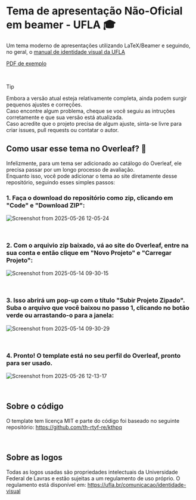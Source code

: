 # Tema de apresentação Não-Oficial em beamer - UFLA 🎓
Um tema moderno de apresentações utilizando LaTeX/Beamer e seguindo, no geral, o [manual de identidade visual da UFLA](https://ufla.br/comunicacao/identidade-visual)  

[PDF de exemplo](https://github.com/joaopaulo7/Beamer-Moderno-UFLA/blob/main/sample.pdf)

&nbsp;

> [!TIP]
> Embora a versão atual esteja relativamente completa, ainda podem surgir pequenos ajustes e correções.  
> Caso encontre algum problema, cheque se você seguiu as intruções corretamente e que sua versão está atualizada.  
> Caso acredite que o projeto precisa de algum ajuste, sinta-se livre para criar issues, pull requests ou contatar o autor.

## Como usar esse tema no Overleaf? 🍃

Infelizmente, para um tema ser adicionado ao catálogo do Overleaf, ele precisa passar por um longo processo de avaliação.  
Enquanto isso, você pode adicionar o tema ao site diretamente desse repositório, seguindo esses simples passos:


### 1. Faça o download do repositório como zip, clicando em "Code" e "Download ZIP":
   
![Screenshot from 2025-05-26 12-05-24](https://github.com/user-attachments/assets/b0da8443-ed96-462a-af7f-97a0a8a0fac9)

&nbsp;

### 2. Com o arquivio zip baixado, vá ao site do Overleaf, entre na sua conta e então clique em "Novo Projeto" e "Carregar Projeto":
   
![Screenshot from 2025-05-14 09-30-15](https://github.com/user-attachments/assets/f779fd40-3a35-47d3-86f1-422159b95fd5)

&nbsp;

### 3. Isso abrirá um pop-up com o título "Subir Projeto Zipado". Suba o arquivo que você baixou no passo 1, clicando no botão verde ou arrastando-o para a janela:
   
![Screenshot from 2025-05-14 09-30-29](https://github.com/user-attachments/assets/8ca4a058-561f-47d2-9b5a-6e6477920285)

&nbsp;

### 4. Pronto! O template está no seu perfil do Overleaf, pronto para ser usado.
   
![Screenshot from 2025-05-26 12-13-17](https://github.com/user-attachments/assets/93294c65-5e2f-4e57-a9f0-fce5f0677aea)

&nbsp;


## Sobre o código

O template tem licença MIT e parte do código foi baseado no seguinte repositório: https://github.com/th-rtyf-re/kthpq

&nbsp;

## Sobre as logos

Todas as logos usadas são propriedades intelectuais da Universidade Federal de Lavras e estão sujeitas a um regulamento de uso próprio.
O regulamento está disponível em: https://ufla.br/comunicacao/identidade-visual
